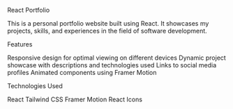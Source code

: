 React Portfolio

This is a personal portfolio website built using React. It showcases my projects, skills, and experiences in the field of software development.

Features

Responsive design for optimal viewing on different devices
Dynamic project showcase with descriptions and technologies used
Links to social media profiles
Animated components using Framer Motion

Technologies Used

React
Tailwind CSS
Framer Motion
React Icons
